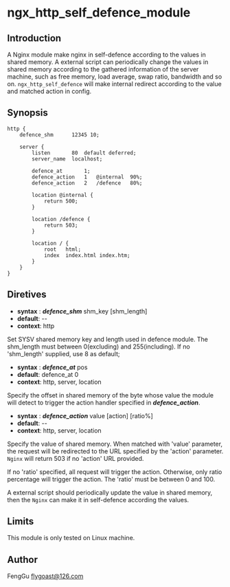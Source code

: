 # ngx_http_self_defence_module

## Introduction

A Nginx module make nginx in self-defence according to the 
values in shared memory. A external script can periodically
change the values in shared memory according to the gathered
information of the server machine, such as free memory, 
load average, swap ratio, bandwidth and so on. 
`ngx_http_self_defence` will make internal redirect according
to the value and matched action in config.

## Synopsis

    http {
        defence_shm      12345 10;
    
        server {
            listen       80  default deferred;
            server_name  localhost;
    
            defence_at       1;
            defence_action   1   @internal  90%;
            defence_action   2   /defence   80%;
    
            location @internal {
                return 500;
            }
    
            location /defence {
                return 503;
            }
    
            location / {
                root   html;
                index  index.html index.htm;
            }
        }
    }
        

## Diretives

* **syntax** : ***defence_shm*** shm_key [shm_length]
* **default**: --
* **context**: http

Set SYSV shared memory key and length used in defence module.
The shm_length must between 0(excluding) and 255(including).
If no 'shm_length' supplied, use 8 as default;


* **syntax** : ***defence_at*** pos
* **default**: defence_at 0
* **context**: http, server, location

Specify the offset in shared memory of the byte whose value the module will
detect to trigger the action handler specified in ***defence_action***.


* **syntax** : ***defence_action*** value [action] [ratio%]
* **default**: --
* **context**: http, server, location

Specify the value of shared memory. When matched with 'value' parameter,
the request will be redirected to the URL specified by the 'action' parameter.
`Nginx` will return 503 if no 'action' URL provided.

If no 'ratio' specified, all request will trigger the action. Otherwise, only
ratio percentage will trigger the action. The 'ratio' must be between 0 and 
100. 

A external script should periodically update the value in shared memory, then
the `Nginx` can make it in self-defence according the values.


## Limits

This module is only tested on Linux machine.

## Author

FengGu <flygoast@126.com>
